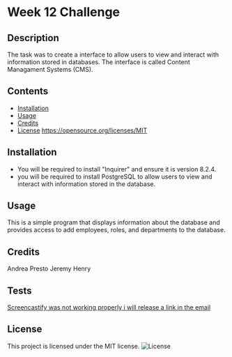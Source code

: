 # Week 12 Challenge
## Description
The task was to create a interface to allow users to view and interact with information stored in databases. The interface is called Content Managament Systems (CMS).
## Contents
- [Installation](#Installation)
- [Usage](#Usage)
- [Credits](#Credits)
- [License](#License)
https://opensource.org/licenses/MIT
## Installation
- You will be required to install "Inquirer" and ensure it is version 8.2.4. 
- you will be required to install PostgreSQL to allow users to view and interact with information stored in the database.
## Usage
This is a simple program that displays information about the database and provides access to add employees, roles, and departments to the database.
## Credits
Andrea Presto
Jeremy Henry
## Tests
[Screencastify was not working properly i will release a link in the email](https://youtu.be/9zisTZuRYGo)
## License

  This project is licensed under the MIT license.
![License](https://img.shields.io/badge/License-MIT-brightgreen.svg)
